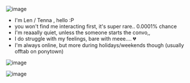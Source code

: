 ![image](https://files.catbox.moe/hksn16.png)

- I'm Len / Tenna , hello :P
- you won't find me interacting first, it's super rare.. 0.0001% chance
- I'm reaaally quiet, unless the someone starts the convo,,
- I do struggle with my feelings, bare with meee.... 💔
- I'm always online, but more during holidays/weekends though (usually offtab on ponytown)


![image](https://files.catbox.moe/wa7c47.png)

![image](https://tenor.com/en-GB/view/spamtenna-spamton-spamton-g-spamton-tenna-mr-ant-tenna-gif-9687341437388464900)
  
<!--
**don-sonnellino/don-sonnellino** is a ✨ _special_ ✨ repository because its `README.md` (this file) appears on your GitHub profile.

Here are some ideas to get you started:

- 🔭 I’m currently working on ...
- 🌱 I’m currently learning ...
- 👯 I’m looking to collaborate on ...
- 🤔 I’m looking for help with ...
- 💬 Ask me about ...
- 📫 How to reach me: ...
- 😄 Pronouns: ...
- ⚡ Fun fact: ...
-->

